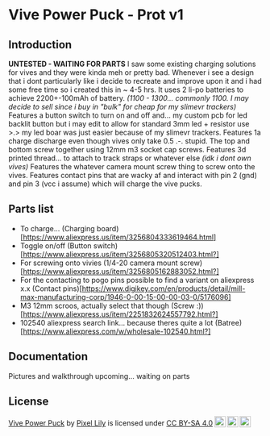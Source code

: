 # Vive Power Puck - Prot v1
## Introduction
**UNTESTED - WAITING FOR PARTS**
I saw some existing charging solutions for vives and they were kinda meh or pretty bad. Whenever i see a design that i dont particularly like i decide to recreate and improve upon it and i had some free time so i created this in ~ 4-5 hrs.
It uses 2 li-po batteries to achieve 2200+-100mAh of battery. *(1100 - 1300... commonly 1100. I may decide to sell since i buy in "bulk" for cheap for my slimevr trackers)*
Features a button switch to turn on and off and... my custom pcb for led backlit button but i may edit to allow for standard 3mm led + resistor use >.> my led boar was just easier because of my slimevr trackers.
Features 1a charge discharge even though vives only take 0.5 .-. stupid.
The top and bottom screw together using 12mm m3 socket cap screws.
Features 3d printed thread... to attach to track straps or whatever else *(idk i dont own vives)*
Features the whatever camera mount screw thing to screw onto the vives.
Features contact pins that are wacky af and interact with pin 2 (gnd) and pin 3 (vcc i assume) which will charge the vive pucks.
## Parts list
 - To charge...  (Charging board)[https://www.aliexpress.us/item/3256804333619464.html]
 - Toggle on/off (Button switch)[https://www.aliexpress.us/item/3256805320512403.html?]
 - For screwing onto vivies (1/4-20 camera mount screw)[https://www.aliexpress.us/item/3256805162883052.html?]
 - For the contacting to pogo pins possible to find a variant on aliexpress x.x (Contact pins)[https://www.digikey.com/en/products/detail/mill-max-manufacturing-corp/1946-0-00-15-00-00-03-0/5176096]
 - M3 12mm scroos, actually select that though (Screw :))[https://www.aliexpress.us/item/2251832624557792.html?]
 - 102540 aliexpress search link... because theres quite a lot (Batree)[https://www.aliexpress.com/w/wholesale-102540.html?]
## Documentation
Pictures and walkthrough upcoming... waiting on parts
## License
 <p xmlns:cc="http://creativecommons.org/ns#" xmlns:dct="http://purl.org/dc/terms/"><a property="dct:title" rel="cc:attributionURL" href="https://github.com/Pixel6554/Vive-power-puck">Vive Power Puck</a> by <a rel="cc:attributionURL dct:creator" property="cc:attributionName" href="https://github.com/Pixel6554">Pixel Lily</a> is licensed under <a href="http://creativecommons.org/licenses/by-sa/4.0/?ref=chooser-v1" target="_blank" rel="license noopener noreferrer" style="display:inline-block;">CC BY-SA 4.0<img style="height:22px!important;margin-left:3px;vertical-align:text-bottom;" src="https://mirrors.creativecommons.org/presskit/icons/cc.svg?ref=chooser-v1"><img style="height:22px!important;margin-left:3px;vertical-align:text-bottom;" src="https://mirrors.creativecommons.org/presskit/icons/by.svg?ref=chooser-v1"><img style="height:22px!important;margin-left:3px;vertical-align:text-bottom;" src="https://mirrors.creativecommons.org/presskit/icons/sa.svg?ref=chooser-v1"></a></p> 
